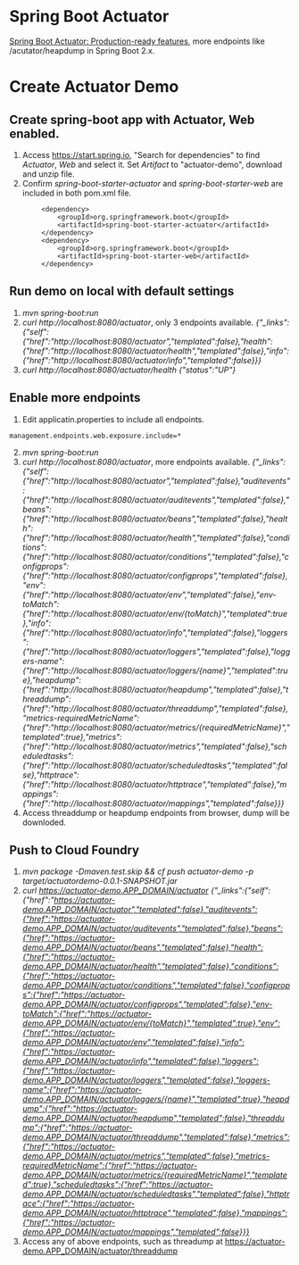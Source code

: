 # Spring Boot Actuator
[Spring Boot Actuator: Production-ready features](https://docs.spring.io/spring-boot/docs/current/reference/html/production-ready-endpoints.html#production-ready-endpoints-exposing-endpoints), more endpoints like /acutator/heapdump in Spring Boot 2.x. 
# Create Actuator Demo
## Create spring-boot app with Actuator, Web enabled.
1. Access https://start.spring.io, "Search for dependencies" to find *Actuator*, *Web* and select it. Set *Artifact* to "actuator-demo", download and unzip file. 
3. Confirm *spring-boot-starter-actuator* and *spring-boot-starter-web* are included in both pom.xml file. 
```
		<dependency>
			<groupId>org.springframework.boot</groupId>
			<artifactId>spring-boot-starter-actuator</artifactId>
		</dependency>
		<dependency>
			<groupId>org.springframework.boot</groupId>
			<artifactId>spring-boot-starter-web</artifactId>
		</dependency>
```
## Run demo on local with default settings
1. *mvn spring-boot:run*
2. *curl http://localhost:8080/actuator*, only 3 endpoints available. 
*{"_links":{"self":{"href":"http://localhost:8080/actuator","templated":false},"health":{"href":"http://localhost:8080/actuator/health","templated":false},"info":{"href":"http://localhost:8080/actuator/info","templated":false}}}*
3. *curl http://localhost:8080/actuator/health*
*{"status":"UP"}*

## Enable more endpoints
1. Edit applicatin.properties to include all endpoints.
```
management.endpoints.web.exposure.include=*
```
2. *mvn spring-boot:run*
3. *curl http://localhost:8080/actuator*, more endpoints available.
*{"_links":{"self":{"href":"http://localhost:8080/actuator","templated":false},"auditevents":{"href":"http://localhost:8080/actuator/auditevents","templated":false},"beans":{"href":"http://localhost:8080/actuator/beans","templated":false},"health":{"href":"http://localhost:8080/actuator/health","templated":false},"conditions":{"href":"http://localhost:8080/actuator/conditions","templated":false},"configprops":{"href":"http://localhost:8080/actuator/configprops","templated":false},"env":{"href":"http://localhost:8080/actuator/env","templated":false},"env-toMatch":{"href":"http://localhost:8080/actuator/env/{toMatch}","templated":true},"info":{"href":"http://localhost:8080/actuator/info","templated":false},"loggers":{"href":"http://localhost:8080/actuator/loggers","templated":false},"loggers-name":{"href":"http://localhost:8080/actuator/loggers/{name}","templated":true},"heapdump":{"href":"http://localhost:8080/actuator/heapdump","templated":false},"threaddump":{"href":"http://localhost:8080/actuator/threaddump","templated":false},"metrics-requiredMetricName":{"href":"http://localhost:8080/actuator/metrics/{requiredMetricName}","templated":true},"metrics":{"href":"http://localhost:8080/actuator/metrics","templated":false},"scheduledtasks":{"href":"http://localhost:8080/actuator/scheduledtasks","templated":false},"httptrace":{"href":"http://localhost:8080/actuator/httptrace","templated":false},"mappings":{"href":"http://localhost:8080/actuator/mappings","templated":false}}}*
4. Access threaddump or heapdump endpoints from browser, dump will be downloded.
## Push to Cloud Foundry
1. *mvn package -Dmaven.test.skip && cf push actuator-demo -p target/actuatordemo-0.0.1-SNAPSHOT.jar* 
2. *curl https://actuator-demo.APP_DOMAIN/actuator*
*{"_links":{"self":{"href":"https://actuator-demo.APP_DOMAIN/actuator","templated":false},"auditevents":{"href":"https://actuator-demo.APP_DOMAIN/actuator/auditevents","templated":false},"beans":{"href":"https://actuator-demo.APP_DOMAIN/actuator/beans","templated":false},"health":{"href":"https://actuator-demo.APP_DOMAIN/actuator/health","templated":false},"conditions":{"href":"https://actuator-demo.APP_DOMAIN/actuator/conditions","templated":false},"configprops":{"href":"https://actuator-demo.APP_DOMAIN/actuator/configprops","templated":false},"env-toMatch":{"href":"https://actuator-demo.APP_DOMAIN/actuator/env/{toMatch}","templated":true},"env":{"href":"https://actuator-demo.APP_DOMAIN/actuator/env","templated":false},"info":{"href":"https://actuator-demo.APP_DOMAIN/actuator/info","templated":false},"loggers":{"href":"https://actuator-demo.APP_DOMAIN/actuator/loggers","templated":false},"loggers-name":{"href":"https://actuator-demo.APP_DOMAIN/actuator/loggers/{name}","templated":true},"heapdump":{"href":"https://actuator-demo.APP_DOMAIN/actuator/heapdump","templated":false},"threaddump":{"href":"https://actuator-demo.APP_DOMAIN/actuator/threaddump","templated":false},"metrics":{"href":"https://actuator-demo.APP_DOMAIN/actuator/metrics","templated":false},"metrics-requiredMetricName":{"href":"https://actuator-demo.APP_DOMAIN/actuator/metrics/{requiredMetricName}","templated":true},"scheduledtasks":{"href":"https://actuator-demo.APP_DOMAIN/actuator/scheduledtasks","templated":false},"httptrace":{"href":"https://actuator-demo.APP_DOMAIN/actuator/httptrace","templated":false},"mappings":{"href":"https://actuator-demo.APP_DOMAIN/actuator/mappings","templated":false}}}*
3. Access any of above endpoints, such as threadump at https://actuator-demo.APP_DOMAIN/actuator/threaddump